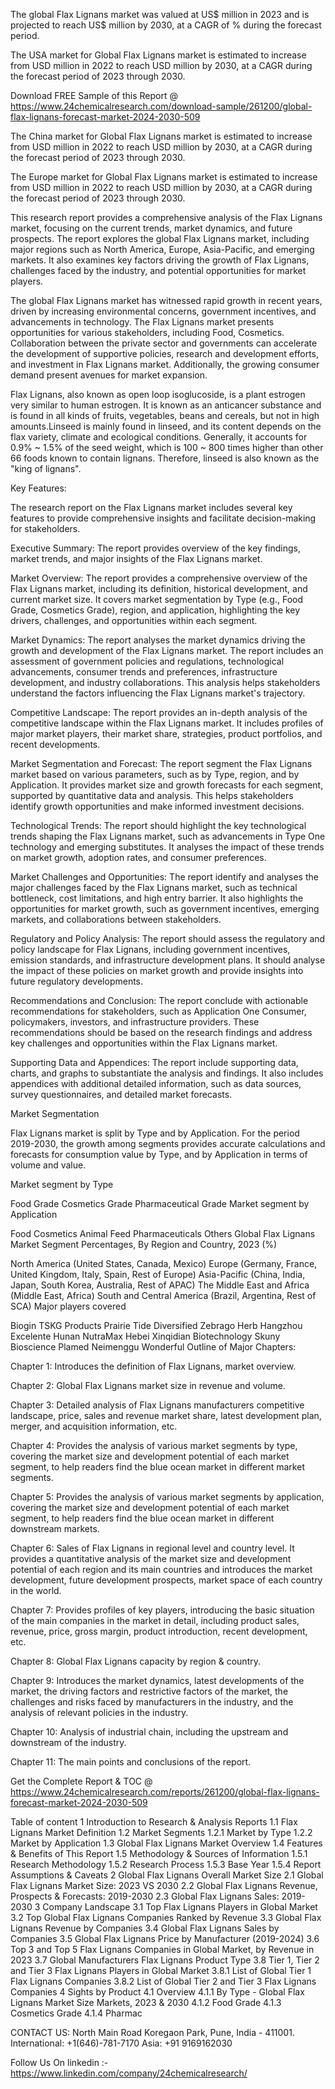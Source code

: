 The global Flax Lignans market was valued at US$ million in 2023 and is projected to reach US$ million by 2030, at a CAGR of % during the forecast period.

The USA market for Global Flax Lignans  market is estimated to increase from USD million in 2022 to reach USD million by 2030, at a CAGR during the forecast period of 2023 through 2030.

Download FREE Sample of this Report @ https://www.24chemicalresearch.com/download-sample/261200/global-flax-lignans-forecast-market-2024-2030-509

The China market for Global Flax Lignans market is estimated to increase from USD million in 2022 to reach USD million by 2030, at a CAGR during the forecast period of 2023 through 2030.

The Europe market for Global Flax Lignans market is estimated to increase from USD million in 2022 to reach USD million by 2030, at a CAGR during the forecast period of 2023 through 2030.

This research report provides a comprehensive analysis of the Flax Lignans market, focusing on the current trends, market dynamics, and future prospects. The report explores the global Flax Lignans market, including major regions such as North America, Europe, Asia-Pacific, and emerging markets. It also examines key factors driving the growth of Flax Lignans, challenges faced by the industry, and potential opportunities for market players.

The global Flax Lignans market has witnessed rapid growth in recent years, driven by increasing environmental concerns, government incentives, and advancements in technology. The Flax Lignans market presents opportunities for various stakeholders, including Food, Cosmetics. Collaboration between the private sector and governments can accelerate the development of supportive policies, research and development efforts, and investment in Flax Lignans market. Additionally, the growing consumer demand present avenues for market expansion.

Flax Lignans, also known as open loop isoglucoside, is a plant estrogen very similar to human estrogen. It is known as an anticancer substance and is found in all kinds of fruits, vegetables, beans and cereals, but not in high amounts.Linseed is mainly found in linseed, and its content depends on the flax variety, climate and ecological conditions. Generally, it accounts for 0.9% ~ 1.5% of the seed weight, which is 100 ~ 800 times higher than other 66 foods known to contain lignans. Therefore, linseed is also known as the "king of lignans".

Key Features:

The research report on the Flax Lignans market includes several key features to provide comprehensive insights and facilitate decision-making for stakeholders.

Executive Summary: The report provides overview of the key findings, market trends, and major insights of the Flax Lignans market.

Market Overview: The report provides a comprehensive overview of the Flax Lignans market, including its definition, historical development, and current market size. It covers market segmentation by Type (e.g., Food Grade, Cosmetics Grade), region, and application, highlighting the key drivers, challenges, and opportunities within each segment.

Market Dynamics: The report analyses the market dynamics driving the growth and development of the Flax Lignans market. The report includes an assessment of government policies and regulations, technological advancements, consumer trends and preferences, infrastructure development, and industry collaborations. This analysis helps stakeholders understand the factors influencing the Flax Lignans market's trajectory.

Competitive Landscape: The report provides an in-depth analysis of the competitive landscape within the Flax Lignans market. It includes profiles of major market players, their market share, strategies, product portfolios, and recent developments.

Market Segmentation and Forecast: The report segment the Flax Lignans market based on various parameters, such as by Type, region, and by Application. It provides market size and growth forecasts for each segment, supported by quantitative data and analysis. This helps stakeholders identify growth opportunities and make informed investment decisions.

Technological Trends: The report should highlight the key technological trends shaping the Flax Lignans market, such as advancements in Type One technology and emerging substitutes. It analyses the impact of these trends on market growth, adoption rates, and consumer preferences.

Market Challenges and Opportunities: The report identify and analyses the major challenges faced by the Flax Lignans market, such as technical bottleneck, cost limitations, and high entry barrier. It also highlights the opportunities for market growth, such as government incentives, emerging markets, and collaborations between stakeholders.

Regulatory and Policy Analysis: The report should assess the regulatory and policy landscape for Flax Lignans, including government incentives, emission standards, and infrastructure development plans. It should analyse the impact of these policies on market growth and provide insights into future regulatory developments.

Recommendations and Conclusion: The report conclude with actionable recommendations for stakeholders, such as Application One Consumer, policymakers, investors, and infrastructure providers. These recommendations should be based on the research findings and address key challenges and opportunities within the Flax Lignans market.

Supporting Data and Appendices: The report include supporting data, charts, and graphs to substantiate the analysis and findings. It also includes appendices with additional detailed information, such as data sources, survey questionnaires, and detailed market forecasts.

Market Segmentation

Flax Lignans market is split by Type and by Application. For the period 2019-2030, the growth among segments provides accurate calculations and forecasts for consumption value by Type, and by Application in terms of volume and value.

Market segment by Type

Food Grade
Cosmetics Grade
Pharmaceutical Grade
Market segment by Application

Food
Cosmetics
Animal Feed
Pharmaceuticals
Others
Global Flax Lignans Market Segment Percentages, By Region and Country, 2023 (%)

North America (United States, Canada, Mexico)
Europe (Germany, France, United Kingdom, Italy, Spain, Rest of Europe)
Asia-Pacific (China, India, Japan, South Korea, Australia, Rest of APAC)
The Middle East and Africa (Middle East, Africa)
South and Central America (Brazil, Argentina, Rest of SCA)
Major players covered

Biogin
TSKG Products
Prairie Tide Diversified
Zebrago Herb
Hangzhou Excelente
Hunan NutraMax
Hebei Xinqidian Biotechnology
Skuny Bioscience
Plamed
Neimenggu Wonderful
Outline of Major Chapters:

Chapter 1: Introduces the definition of Flax Lignans, market overview.

Chapter 2: Global Flax Lignans market size in revenue and volume.

Chapter 3: Detailed analysis of Flax Lignans manufacturers competitive landscape, price, sales and revenue market share, latest development plan, merger, and acquisition information, etc.

Chapter 4: Provides the analysis of various market segments by type, covering the market size and development potential of each market segment, to help readers find the blue ocean market in different market segments.

Chapter 5: Provides the analysis of various market segments by application, covering the market size and development potential of each market segment, to help readers find the blue ocean market in different downstream markets.

Chapter 6: Sales of Flax Lignans in regional level and country level. It provides a quantitative analysis of the market size and development potential of each region and its main countries and introduces the market development, future development prospects, market space of each country in the world.

Chapter 7: Provides profiles of key players, introducing the basic situation of the main companies in the market in detail, including product sales, revenue, price, gross margin, product introduction, recent development, etc.

Chapter 8: Global Flax Lignans capacity by region & country.

Chapter 9: Introduces the market dynamics, latest developments of the market, the driving factors and restrictive factors of the market, the challenges and risks faced by manufacturers in the industry, and the analysis of relevant policies in the industry.

Chapter 10: Analysis of industrial chain, including the upstream and downstream of the industry.

Chapter 11: The main points and conclusions of the report.

Get the Complete Report & TOC @ https://www.24chemicalresearch.com/reports/261200/global-flax-lignans-forecast-market-2024-2030-509

Table of content
1 Introduction to Research & Analysis Reports
1.1 Flax Lignans Market Definition
1.2 Market Segments
1.2.1 Market by Type
1.2.2 Market by Application
1.3 Global Flax Lignans Market Overview
1.4 Features & Benefits of This Report
1.5 Methodology & Sources of Information
1.5.1 Research Methodology
1.5.2 Research Process
1.5.3 Base Year
1.5.4 Report Assumptions & Caveats
2 Global Flax Lignans Overall Market Size
2.1 Global Flax Lignans Market Size: 2023 VS 2030
2.2 Global Flax Lignans Revenue, Prospects & Forecasts: 2019-2030
2.3 Global Flax Lignans Sales: 2019-2030
3 Company Landscape
3.1 Top Flax Lignans Players in Global Market
3.2 Top Global Flax Lignans Companies Ranked by Revenue
3.3 Global Flax Lignans Revenue by Companies
3.4 Global Flax Lignans Sales by Companies
3.5 Global Flax Lignans Price by Manufacturer (2019-2024)
3.6 Top 3 and Top 5 Flax Lignans Companies in Global Market, by Revenue in 2023
3.7 Global Manufacturers Flax Lignans Product Type
3.8 Tier 1, Tier 2 and Tier 3 Flax Lignans Players in Global Market
3.8.1 List of Global Tier 1 Flax Lignans Companies
3.8.2 List of Global Tier 2 and Tier 3 Flax Lignans Companies
4 Sights by Product
4.1 Overview
4.1.1 By Type - Global Flax Lignans Market Size Markets, 2023 & 2030
4.1.2 Food Grade
4.1.3 Cosmetics Grade
4.1.4 Pharmac

CONTACT US:
North Main Road Koregaon Park, Pune, India - 411001.
International: +1(646)-781-7170
Asia: +91 9169162030

Follow Us On linkedin :- https://www.linkedin.com/company/24chemicalresearch/

